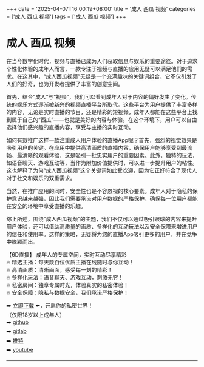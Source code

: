 +++
date = '2025-04-07T16:00:19+08:00'
title = '成人 西瓜 视频'
categories = ['成人 西瓜 视频']
tags = ['成人 西瓜 视频']
+++

# 成人 西瓜 视频

在当今数字化时代，视频与直播已成为人们获取信息与娱乐的重要途径。对于追求个性化体验的成年人而言，一款专注于视频与直播的应用无疑可以满足他们的需求。在这其中，“成人西瓜视频”无疑是一个充满趣味的关键词组合，它不仅引发了人们的好奇，也为开发者提供了丰富的创意空间。

首先，结合“成人”与“视频”，我们可以看到成年人对于内容的偏好发生了变化。传统的娱乐方式逐渐被新兴的视频直播平台所取代。这些平台为用户提供了丰富多样的内容，无论是实时直播的节目，还是精彩的短视频，成年人都能在这些平台上找到属于自己的“西瓜”——也就是美好的内容与体验。在这个环境下，用户可以自由选择他们感兴趣的直播内容，享受与主播的实时互动。

如何有效推广这样一款注重成人用户体验的直播App呢？首先，强烈的视觉效果是吸引用户的关键。在应用中提供高清画质的直播内容，确保用户能够享受到最流畅、最清晰的观看体验，这是吸引一批忠实用户的重要因素。此外，独特的玩法，如语音聊天、游戏互动等，当作为附加价值提供时，可以进一步提升用户的粘性。这也解释了为何“成人西瓜视频”这个关键词如此受欢迎，因为它正好符合了现代人对于社交和娱乐的双重需求。

当然，在推广应用的同时，安全性也是不容忽视的核心要素。成年人对于隐私的保护意识越来越强，因此我们需要承诺对用户数据的严格保护，确保每一位用户都能在安全的环境中享受直播的乐趣。

综上所述，围绕“成人西瓜视频”的主题，我们不仅可以通过吸引眼球的内容来提升用户体验，还可以借助高质量的画质、多样化的互动玩法以及安全保障来增进用户的信任和使用率。这样的策略，无疑将为您的直播App吸引更多的用户，并在竞争中脱颖而出。

【6D直播】
成年人的专属空间，实时互动尽享精彩  
🔥 精选主播：每天数百位优质主播在线随时与你互动！  
🔥 高清画质：清晰画面，感受每一刻的精彩！  
🔥 多样化玩法：语音聊天、游戏互动，刺激无穷！  
🔥 私密房间：独享专属时光，体验真实的私密体验！  
🔥 安全保障：隐私与数据安全，我们承诺严格保护！  

➡️ [立即下载](https://down123.s3.ap-east-1.amazonaws.com/down/down.html?channelCode=blog) ⬅️，开启你的私密世界！  
（仅限18岁以上成年人）  
➡️ [github](https://aldult-live.github.io/)  
➡️ [gitlab](https://seo-09598d.gitlab.io/)  
➡️ [推特](https://x.com/wegame33)  
➡️ [youtube](https://www.youtube.com/@6Dlive)  

---
